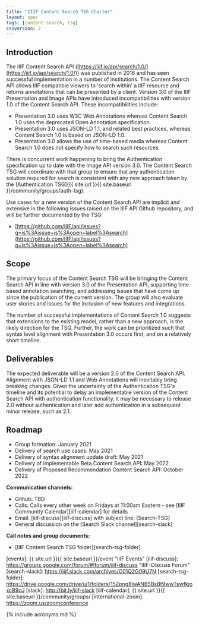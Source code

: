 ```yaml
---
title: "IIIF Content Search TSG Charter"
layout: spec
tags: [content-search, tsg]
cssversion: 2
---
```


## Introduction

The IIIF Content Search API ([https://iiif.io/api/search/1.0/](https://iiif.io/api/search/1.0/)) was published in 2016 and has seen successful implementation in a number of institutions. The Content Search API allows IIIF compatible viewers to ‘search within’ a IIIF resource and returns annotations that can be presented by a client. Version 3.0 of the IIIF Presentation and Image APIs have introduced incompatibilities with version 1.0 of the Content Search API. These incompatibilities include:

*   Presentation 3.0 uses W3C Web Annotations whereas Content Search 1.0 uses the deprecated Open Annotation specification.
*   Presentation 3.0 uses JSON-LD 1.1, and related best practices, whereas Content Search 1.0 is based on JSON-LD 1.0. 
*   Presentation 3.0 allows the use of time-based media whereas Content Search 1.0 does not specify how to search such resources.

There is concurrent work happening to bring the Authentication specification up to date with the Image API version 3.0. The Content Search TSG will coordinate with that group to ensure that any authentication solution required for search is consistent with any new approach taken by the [Authentication TSG]({{ site.url }}{{ site.baseurl }}/community/groups/auth-tsg).

Use cases for a new version of the Content Search API are implicit and extensive in the following issues raised on the IIIF API Github repository, and will be further documented by the TSG:

*  [https://github.com/IIIF/api/issues?q=is%3Aissue+is%3Aopen+label%3Asearch](https://github.com/IIIF/api/issues?q=is%3Aissue+is%3Aopen+label%3Asearch) 


## Scope

The primary focus of the Content Search TSG will be bringing the Content Search API in line with version 3.0 of the Presentation API, supporting time-based annotation searching, and addressing issues that have come up since the publication of the current version. The group will also evaluate user stories and issues for the inclusion of new features and integrations.

The number of successful implementations of Content Search 1.0 suggests that extensions to the existing model, rather than a new approach, is the likely direction for the TSG. Further, the work can be prioritized such that syntax level alignment with Presentation 3.0 occurs first, and on a relatively short timeline.


## Deliverables

The expected deliverable will be a version 2.0 of the Content Search API. Alignment with JSON-LD 1.1 and Web Annotations will inevitably bring breaking changes. Given the uncertainty of the Authentication TSG's timeline and its potential to delay an implementable version of the Content Search API with authentication functionality, it may be necessary to release 2.0 without authentication and later add authentication in a subsequent minor release, such as 2.1.


## Roadmap

*   Group formation: January 2021
*   Delivery of search use cases: May 2021 
*   Delivery of syntax alignment update draft: May 2021
*   Delivery of implementable Beta Content Search API: May 2022
*   Delivery of Proposed Recommendation Content Search API: October 2022


**Communication channels:**

* Github: TBD
* Calls: Calls every other week on Fridays at 11:00am Eastern - see [IIIF Community Calendar][iiif-calendar] for details
* Email: [iiif-discuss][iiif-discuss] with subject line: \[Search-TSG\]
* General discussion on the [Search Slack channel][search-slack]

**Call notes and group documents:**
  * [IIIF Content Search TSG folder][search-tsg-folder]

[events]: {{ site.url }}{{ site.baseurl }}/event "IIIF Events"
[iiif-discuss]: https://groups.google.com/forum/#!forum/iiif-discuss "IIIF-Discuss Forum"
[search-slack]: https://iiif.slack.com/archives/C01Q2G09U7N
[search-tsg-folder]: https://drive.google.com/drive/u/1/folders/15Zpng8lwANB5BsBt9wwTswfkjoxcB9oJ
[slack]: http://bit.ly/iiif-slack
[iiif-calendar]: {{ site.url }}{{ site.baseurl }}/community/groups/
[international-zoom]: https://zoom.us/zoomconference


{% include acronyms.md %}
